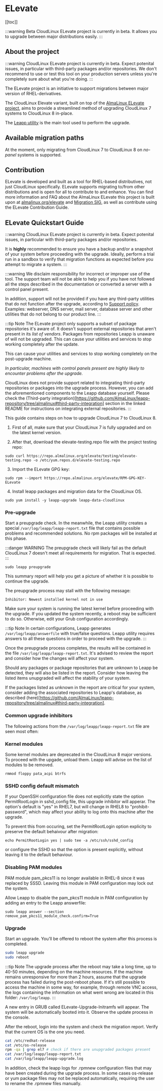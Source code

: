 # ELevate

[[toc]]

:::warning Beta
CloudLinux ELevate project is currently in beta. It allows you to upgrade between major distributions easily.
:::

## About the project

:::warning
CloudLinux ELevate project is currently in beta. Expect potenital issues, in particular with third-party packages and/or repositories.
We don't recommend to use or test this tool on your production servers unless you're completely sure about what you're doing.
:::

The ELevate project is an initiative to support migrations between major version of RHEL-derivatives.

The CloudLinux Elevate variant, built on top of the [AlmaLinux ELevate project](https://wiki.almalinux.org/elevate/), aims to provide a streamlined method of upgrading CloudLinux 7 systems to CloudLinux 8 in-place.

The [Leapp utility](https://leapp.readthedocs.io/) is the main tool used to perform the upgrade.

## Available migration paths

At the moment, only migrating from CloudLinux 7 to CloudLinux 8 on *no-panel* systems is supported.

## Contribution

ELevate is developed and built as a tool for RHEL-based distributives, not just CloudLinux specifically.
ELevate supports migrating to/from other distributions and is open for all to contribute to and enhance.
You can find more information and FAQ about the AlmaLinux ELevate this project is built upon at [almalinux.org/elevate](https://almalinux.org/elevate) and [Migration SIG](https://wiki.almalinux.org/sigs/Migration), as well as contribute using the ELevate Contribution Guide.


## ELevate Quickstart Guide

:::warning
CloudLinux ELevate project is currently in beta. Expect potenital issues, in particular with third-party packages and/or repositories.

It is **highly** recommended to ensure you have a backup and/or a snapshot of your system before proceeding with the upgrade. Ideally, perform a trial run in a sandbox to verify that migration functions as expected before you attempt to migrate a system.
:::

:::warning
We disclaim responsibility for incorrect or improper use of the tool. The support team will not be able to help you if you have not followed all the steps described in the documentation or converted a server with a control panel present.

In addition, support will not be provided if you have any third-party utilities that do not function after the upgrade, according to [Support policy](https://www.cloudlinux.com/CloudLinux-and-Imunify-support-policy.pdf). Examples: webserver, DNS server, mail server, database server and other utilities that do not belong to our product line.
:::

:::tip Note
The ELevate project only supports a subset of package repositories it's aware of. It doesn't support external repositories that aren't present in its *list of vendors*. Packages from repositories Leapp is unaware of will not be upgraded. This can cause your utilities and services to stop working completely after the update.

This can cause your utilities and services to stop working completely on the post-upgrade machine.

*In particular, machines with control panels present are highly likely to encounter problems after the upgrade.*

CloudLinux does not provide support related to integrating third-party repositories or packages into the upgrade process. However, you can add the aforementioned components to the Leapp database yourself.
Please check the (Third-party integration)[https://github.com/AlmaLinux/leapp-repository/tree/almalinux#third-party-integration] section in the linked README for instructions on integrating external repositories.
:::

This guide contains steps on how to upgrade CloudLinux 7 to CloudLinux 8.

1. First of all, make sure that your CloudLinux 7 is fully upgraded and on the latest kernel version.

2. After that, download the elevate-testing.repo file with the project testing repo:

```
sudo curl https://repo.almalinux.org/elevate/testing/elevate-testing.repo -o /etc/yum.repos.d/elevate-testing.repo
```

3. Import the ELevate GPG key:

```
sudo rpm --import https://repo.almalinux.org/elevate/RPM-GPG-KEY-ELevate
```

4. Install leapp packages and migration data for the CloudLinux OS.

```
sudo yum install -y leapp-upgrade leapp-data-cloudlinux
```

### Pre-upgrade

Start a preupgrade check. In the meanwhile, the Leapp utility creates a special `/var/log/leapp/leapp-report.txt` file that contains possible problems and recommended solutions. No rpm packages will be installed at this phase.

:::danger WARNING
The preupgrade check will likely fail as the default CloudLinux 7 doesn't meet all requirements for migration. That is expected.
:::

```
sudo leapp preupgrade
```


This summary report will help you get a picture of whether it is possible to continue the upgrade.

The preupgrade process may stall with the following message:

```
Inhibitor: Newest installed kernel not in use
```

Make sure your system is running the latest kernel before proceeding with the upgrade. If you updated the system recently, a reboot may be sufficient to do so. Otherwise, edit your Grub configuration accordingly.

:::tip Note
In certain configurations, Leapp generates `/var/log/leapp/answerfile` with true/false questions. Leapp utility requires answers to all these questions in order to proceed with the upgrade.
:::

Once the preupgrade process completes, the results will be contained in the file `/var/log/leapp/leapp-report.txt`.
It's advised to review the report and consider how the changes will affect your system.

Should any packages or package repositories that are unknown to Leapp be detected, they will also be listed in the report. Consider how leaving the listed items unupgraded will affect the stability of your system.

If the packages listed as unknown in the report are critical for your system, consider adding the associated repositories to Leapp's database, as described (here)[https://github.com/AlmaLinux/leapp-repository/tree/almalinux#third-party-integration].

### Common upgrade inhibitors

The following actions from the `/var/log/leapp/leapp-report.txt` file are seen most often:

### Kernel modules

Some kernel modules are deprecated in the CloudLinux 8 major versions. To proceed with the upgade, unload them.
Leapp will advise on the list of modules to be removed.

```
rmmod floppy pata_acpi btrfs
```

### SSHD config default mismatch

If your OpenSSH configuration file does not explicitly state the option PermitRootLogin in sshd_config file, this upgrade inhibitor will apperar.
The option's default is "yes" in RHEL7, but will change in RHEL8 to "prohibit-password", which may affect your ability to log onto this machine after the upgrade.

To prevent this from occuring, set the PermitRootLogin option explicity to preserve the default behaivour after migration:

```
echo PermitRootLogin yes | sudo tee -a /etc/ssh/sshd_config
```

or configure the SSHD so that the option is present explicitly, without leaving it to the default behaviour.

### Disabling PAM modules

PAM module pam_pkcs11 is no longer available in RHEL-8 since it was replaced by SSSD.
Leaving this module in PAM configuration may lock out the system.

Allow Leapp to disable the pam_pkcs11 module in PAM configuration by adding an entry to the Leapp answerfile:

```
sudo leapp answer --section remove_pam_pkcs11_module_check.confirm=True
```

### Upgrade

Start an upgrade. You’ll be offered to reboot the system after this process is completed.


```bash
sudo leapp upgrade
sudo reboot
```


:::tip Note
The upgrade process after the reboot may take a long time, up to 40-50 minutes, depending on the machine resources. If the machine remains unresponsive for more than 2 hours, assume that the upgrade process has failed during the post-reboot phase.
If it's still possible to access the machine in some way, for example, through remote VNC access, the logs containing the information on what went wrong are located in this folder: `/var/log/leapp`.
:::

A new entry in GRUB called ELevate-Upgrade-Initramfs will appear. The system will be automatically booted into it. Observe the update process in the console.

After the reboot, login into the system and check the migration report. Verify that the current OS is the one you need.


```bash
cat /etc/redhat-release
cat /etc/os-release
rpm -qa | grep el7 # check if there are unupgraded packages present
cat /var/log/leapp/leapp-report.txt
cat /var/log/leapp/leapp-upgrade.log
```

In addition, check the leapp logs for .rpmnew configuration files that may have been created during the upgrade process. In some cases os-release or yum package files may not be replaced automatically, requiring the user to rename the .rpmnew files manually.